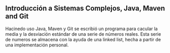 ## Introducción a Sistemas Complejos, Java, Maven and Git                  
Hacinedo uso Java, Maven y Git se escribió un programa para cacular la media y la desviación estándar de una serie de números reales. Esta serie de numeros se almacena con la ayuda de una linked list, hecha a partir de una implementación personal.
